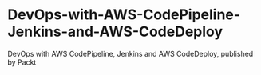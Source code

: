 # DevOps-with-AWS-CodePipeline-Jenkins-and-AWS-CodeDeploy
DevOps with AWS CodePipeline, Jenkins and AWS CodeDeploy, published by Packt
